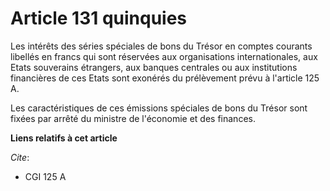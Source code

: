 # Article 131 quinquies

Les intérêts des séries spéciales de bons du Trésor en comptes courants libellés en francs qui sont réservées aux
organisations internationales, aux Etats souverains étrangers, aux banques centrales ou aux institutions financières de ces
Etats sont exonérés du prélèvement prévu à l'article 125 A.

Les caractéristiques de ces émissions spéciales de bons du Trésor sont fixées par arrêté du ministre de l'économie et des
finances.

**Liens relatifs à cet article**

_Cite_:

  - CGI 125 A
